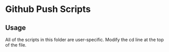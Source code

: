 Github Push Scripts
====

Usage
----

All of the scripts in this folder are user-specific. Modify the cd line at the top of the file.